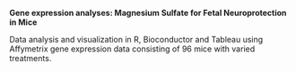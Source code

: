 __Gene expression analyses: Magnesium Sulfate for Fetal Neuroprotection  in Mice__

Data analysis and visualization in R, Bioconductor and Tableau using Affymetrix gene expression data consisting of 96 mice with varied treatments. 


